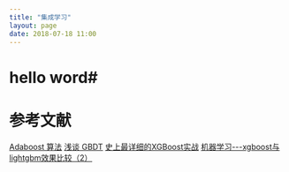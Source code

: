 ```yaml
---
title: "集成学习"
layout: page
date: 2018-07-18 11:00
---
```


# hello word#

# 参考文献
[Adaboost 算法](https://www.jianshu.com/p/389d28f853c0)
[浅谈 GBDT](https://www.jianshu.com/p/d55f7aaac4a7)
[史上最详细的XGBoost实战](https://blog.csdn.net/u013709270/article/details/78156207?locationNum=6&fps=1)
[机器学习---xgboost与lightgbm效果比较（2）](https://blog.csdn.net/zhouwenyuan1015/article/details/77481184)
[]()
[]()
[]()
[]()
[]()
[]()
[]()
